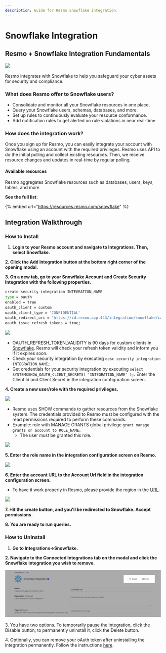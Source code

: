 ```yaml
---
description: Guide for Resmo Snowflake integration.
---
```


# Snowflake Integration

## Resmo + Snowflake Integration Fundamentals&#x20;

![](../.gitbook/assets/snowflake-logo.png)

Resmo integrates with Snowflake to help you safeguard your cyber assets for security and compliance.

### What does Resmo offer to Snowflake users?

* Consolidate and monitor all your Snowflake resources in one place.
* Query your Snowflake users, schemas, databases, and more.
* Set up rules to continuously evaluate your resource conformance.
* Add notification rules to get alerted on rule violations in near real-time.

### How does the integration work?

Once you sign up for Resmo, you can easily integrate your account with Snowflake using an account with the required privileges. Resmo uses API to do the initial polling and collect existing resources. Then, we receive resource changes and updates in real-time by regular polling.

#### Available resources

Resmo aggregates Snowflake resources such as databases, users, keys, tables, and more

**See the full list:**

{% embed url="https://resources.resmo.com/snowflake" %}

## Integration Walkthrough

### How to Install

1. **Login to your Resmo account and navigate to Integrations. Then, select Snowflake.**

**2. Click the Add Integration button at the bottom right corner of the opening modal.**

**3. On a new tab, go to your Snowflake Account and Create Security Integration with the following properties.**

```bash
create security integration INTEGRATION_NAME
type = oauth
enabled = true
oauth_client = custom
oauth_client_type = 'CONFIDENTIAL'
oauth_redirect_uri = 'https://id.resmo.app:443/integration/snowflake/callback'
oauth_issue_refresh_tokens = true;
```

![](../.gitbook/assets/snowflake-integration-properties.png)

* OAUTH\_REFRESH\_TOKEN\_VALIDITY is 90 days for custom clients in [Snowflake](https://docs.snowflake.com/en/sql-reference/sql/create-security-integration-oauth-snowflake.html#additional-optional-parameters-custom-clients). Resmo will check your refresh token validity and inform you if it expires soon.
* Check your security integration by executing `desc security integration INTEGRATION_NAME;`
* Get credentials for your security integration by executing `select SYSTEM$SHOW_OAUTH_CLIENT_SECRETS( 'INTEGRATION_NAME' );`. Enter the Client Id and Client Secret in the integration configuration screen.

**4. Create a new user/role with the required privileges.**

![](../.gitbook/assets/manage-privileges.png)

* Resmo uses SHOW commands to gather resources from the Snowflake system. The credentials provided to Resmo must be configured with the read permissions required to perform these commands.
* Example: role with MANAGE GRANTS global privilege `grant manage grants on account to ROLE_NAME;`
  * The user must be granted this role.

![](../.gitbook/assets/granted-roles.png)

**5. Enter the role name in the integration configuration screen on Resmo.**

![](../.gitbook/assets/example-role-name.png)

**6. Enter the account URL to the Account Url field in the integration configuration screen.**

* To have it work properly in Resmo, please provide the region in the [URL](https://docs.snowflake.com/en/developer-guide/sql-api/submitting-requests.html#submitting-queries-to-urls-with-an-account-name-in-an-organization-oauth-only).

![](../.gitbook/assets/snowflake-account-url.png)

**7. Hit the create button, and you'll be redirected to Snowflake. Accept permissions.**

**8. You are ready to run queries.**

### How to Uninstall

1. **Go to Integrations->Snowflake.**

**2. Navigate to the Connected Integrations tab on the modal and click the Snowflake integration you wish to remove.**

![](<../.gitbook/assets/delete-disable (1).png>)

3\. You have two options. To temporarily pause the integration, click the Disable button; to permanently uninstall it, click the Delete button.

4\. Optionally, you can remove your oAuth token after uninstalling the integration permanently. Follow the instructions [here](https://docs.snowflake.com/en/user-guide/oauth-consent.html#revoking-delegated-authorizations).
